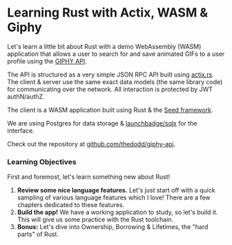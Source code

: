 Learning Rust with Actix, WASM & Giphy
======================================
Let's learn a little bit about Rust with a demo WebAssembly (WASM) application that allows a user to search for and save animated GIFs to a user profile using the [GIPHY API](https://developers.giphy.com/docs/).

The API is structured as a very simple JSON RPC API built using [actix.rs](https://actix.rs/). The client & server use the same exact data models (the same library code) for communicating over the network. All interaction is protected by JWT authN/authZ.

The client is a WASM application built using Rust & the [Seed framework](https://seed-rs.org).

We are using Postgres for data storage & [launchbadge/sqlx](https://github.com/launchbadge/sqlx) for the interface.

Check out the repository at [github.com/thedodd/giphy-api](https://github.com/thedodd/giphy-api/).

### Learning Objectives
First and foremost, let's learn something new about Rust!

1. **Review some nice language features.** Let's just start off with a quick sampling of various language features which I love! There are a few chapters dedicated to these features.
2. **Build the app!** We have a working application to study, so let's build it. This will give us some practice with the Rust toolchain.
3. **Bonus:** Let's dive into Ownership, Borrowing & Lifetimes, the "hard parts" of Rust.

